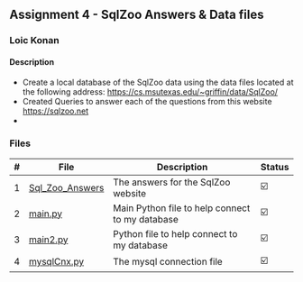 ## Assignment 4 - SqlZoo Answers & Data files

### Loic Konan

#### Description

- Create a local database of the SqlZoo data using the data files located at the following address: <https://cs.msutexas.edu/~griffin/data/SqlZoo/>
- Created Queries to answer each of the questions from this website <https://sqlzoo.net>
- 

### Files

|   #   | File                               | Description                                     | Status                  |
| :---: | ---------------------------------- | ----------------------------------------------- | ----------------------- |
|   1   | [Sql_Zoo_Answers](Sql_Zoo_Answers) | The answers for the SqlZoo website              | :ballot_box_with_check: |
|   2   | [main.py](main.py)                 | Main Python file to help connect to my database | :ballot_box_with_check: |
|   3   | [main2.py](main2.py)               | Python file to help connect to my database      | :ballot_box_with_check: |
|   4   | [mysqlCnx.py](mysqlCnx.py)         | The mysql connection file                       | :ballot_box_with_check: |
